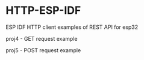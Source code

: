 # HTTP-ESP-IDF
ESP IDF HTTP client examples of REST API for esp32 

proj4 - GET request example

proj5 - POST request example
